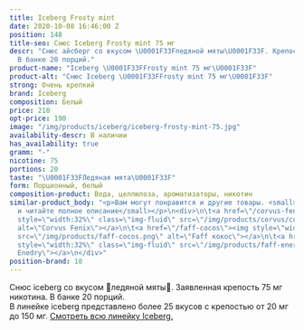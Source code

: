```yaml
---
title: Iceberg Frosty mint
date: 2020-10-08 16:46:00 Z
position: 148
title-seo: Снюс Iceberg Frosty mint 75 мг
descr: "Снюс айсберг со вкусом \U0001F33Fледяной мяты\U0001F33F. Крепость 75 мг никотина.
  В банке 20 порций."
product-name: "Iceberg \U0001F33FFrosty mint 75 мг\U0001F33F"
product-alt: "Снюс Iceberg \U0001F33FFrosty mint 75 мг\U0001F33F"
strong: Очень крепкий
brand: Iceberg
composition: Белый
price: 210
opt-price: 190
image: "/img/products/iceberg/iceberg-frosty-mint-75.jpg"
availability-descr: В наличии
has_availability: true
gramm: "-"
nicotine: 75
portions: 20
taste: "\U0001F33FЛедяная мята\U0001F33F"
form: Порционный, белый
composition-product: Вода, целлюлоза, ароматизаторы, никотин
similar-product_body: "<p>Вам могут понравится и другие товары. <small>Жмите на картинки
  и читайте полное описание</small></p>\n<div>\n\t<a href=\"/corvus-fenix-barberry\"><img
  style=\"width:32%\" class=\"img-fluid\" src=\"/img/products/corvus/corvus-fenix.png\"
  alt=\"Corvus Fenix\"></a>\n\t<a href=\"/faff-cocos\"><img style=\"width:32%\" class=\"img-fluid\"
  src=\"/img/products/faff-cocos.png\" alt=\"Faff кокос\"></a>\n\t<a href=\"/faff-snus-energy\"><img
  style=\"width:32%\" class=\"img-fluid\" src=\"/img/products/faff-energy.png\" alt=\"Faff
  Enedry\"></a>\n</div>"
position-brand: 18
---
```


Снюс iceberg со вкусом 🌿ледяной мяты🌿. Заявленная крепость 75 мг никотина. В банке 20 порций.<br> 
В линейке iceberg представлено более 25 вкусов с крепостью от 20 мг до 150 мг. <a href="/iceberg">Смотреть всю линейку Iceberg.</a>